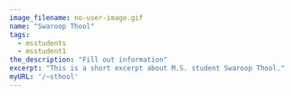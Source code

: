 ```yaml
---
image_filename: no-user-image.gif
name: "Swaroop Thool"
tags:
  - msstudents
  - msstudent1
the_description: "Fill out information"
excerpt: "This is a short excerpt about M.S. student Swaroop Thool."
myURL: '/~sthool'
---
```

